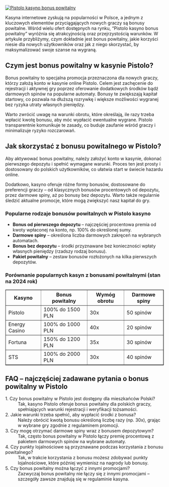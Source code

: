 [![Pistolo kasyno bonus powitalny](https://123-caf.pages.dev/gitsignup.png)](https://vrmoo.ru/Bt82HjjY)

<div> <p>Kasyna internetowe zyskują na popularności w Polsce, a jednym z kluczowych elementów przyciągających nowych graczy są bonusy powitalne. Wśród wielu ofert dostępnych na rynku, “Pistolo kasyno bonus powitalny” wyróżnia się atrakcyjnością oraz przejrzystością warunków. W artykule przybliżymy, czym dokładnie jest bonus powitalny, jakie korzyści niesie dla nowych użytkowników oraz jak z niego skorzystać, by maksymalizować swoje szanse na wygraną.</p>  <h2>Czym jest bonus powitalny w kasynie Pistolo?</h2> <p>Bonus powitalny to specjalna promocja przeznaczona dla nowych graczy, którzy założą konto w kasynie online Pistolo. Celem jest zachęcenie do rejestracji i aktywnej gry poprzez oferowanie dodatkowych środków bądź darmowych spinów na popularne automaty. Bonusy te zwiększają kapitał startowy, co pozwala na dłuższą rozrywkę i większe możliwości wygranej bez ryzyka utraty własnych pieniędzy.</p> <p>Warto zwrócić uwagę na warunki obrotu, które określają, ile razy trzeba wpłacić kwotę bonusu, aby móc wypłacić ewentualne wygrane. Pistolo transparentnie komunikuje te zasady, co buduje zaufanie wśród graczy i minimalizuje ryzyko rozczarowań.</p>  <h2>Jak skorzystać z bonusu powitalnego w Pistolo?</h2> <p>Aby aktywować bonus powitalny, należy założyć konto w kasynie, dokonać pierwszego depozytu i spełnić wymagane warunki. Proces ten jest prosty i dostosowany do polskich użytkowników, co ułatwia start w świecie hazardu online.</p> <p>Dodatkowo, kasyno oferuje różne formy bonusów, dostosowane do preferencji graczy – od klasycznych bonusów procentowych od depozytu, przez darmowe spiny, aż po bonusy bez depozytu. Warto także regularnie śledzić aktualne promocje, które mogą zwiększyć nasz kapitał do gry.</p>  <h3>Popularne rodzaje bonusów powitalnych w Pistolo kasyno</h3> <ul> <li><strong>Bonus od pierwszego depozytu</strong> – najczęściej procentowa premia od kwoty wpłaconej na konto, np. 100% do określonej sumy.</li> <li><strong>Darmowe spiny</strong> – określona liczba darmowych zakręceń na wybranych automatach.</li> <li><strong>Bonus bez depozytu</strong> – środki przyznawane bez konieczności wpłaty własnych pieniędzy (rzadszy rodzaj bonusu).</li> <li><strong>Pakiet powitalny</strong> – zestaw bonusów rozłożonych na kilka pierwszych depozytów.</li> </ul>  <h3>Porównanie popularnych kasyn z bonusami powitalnymi (stan na 2024 rok)</h3> <table border="1" cellpadding="8" cellspacing="0"> <thead> <tr> <th>Kasyno</th> <th>Bonus powitalny</th> <th>Wymóg obrotu</th> <th>Darmowe spiny</th> </tr> </thead> <tbody> <tr> <td>Pistolo</td> <td>100% do 1500 PLN</td> <td>30x</td> <td>50 spinów</td> </tr> <tr> <td>Energy Casino</td> <td>100% do 1000 PLN</td> <td>40x</td> <td>20 spinów</td> </tr> <tr> <td>Fortuna</td> <td>150% do 1200 PLN</td> <td>35x</td> <td>30 spinów</td> </tr> <tr> <td>STS</td> <td>100% do 2000 PLN</td> <td>30x</td> <td>40 spinów</td> </tr> </tbody> </table>  <h2>FAQ – najczęściej zadawane pytania o bonus powitalny w Pistolo</h2> <dl> <dt>1. Czy bonus powitalny w Pistolo jest dostępny dla mieszkańców Polski?</dt> <dd>Tak, kasyno Pistolo oferuje bonus powitalny dla polskich graczy, spełniających warunki rejestracji i weryfikacji tożsamości.</dd>  <dt>2. Jakie warunki trzeba spełnić, aby wypłacić środki z bonusa?</dt> <dd>Należy obrócić kwotą bonusu określoną liczbę razy (np. 30x), grając w wybrane gry zgodnie z regulaminem promocji.</dd>  <dt>3. Czy mogę otrzymać darmowe spiny wraz z bonusem depozytowym?</dt> <dd>Tak, często bonus powitalny w Pistolo łączy premię procentową z pakietem darmowych spinów na wybrane automaty.</dd>  <dt>4. Czy punkty lojalnościowe są przyznawane podczas korzystania z bonusu powitalnego?</dt> <dd>Tak, w trakcie korzystania z bonusu możesz zdobywać punkty lojalnościowe, które później wymienisz na nagrody lub bonusy.</dd>  <dt>5. Czy bonus powitalny można łączyć z innymi promocjami?</dt> <dd>Zazwyczaj bonus powitalny nie łączy się z innymi promocjami – szczegóły zawsze znajdują się w regulaminie kasyna.</dd> </dl> </div>